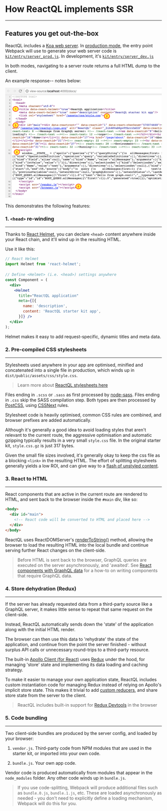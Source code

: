 # How ReactQL implements SSR

---
## Features you get out-the-box

ReactQL includes a [Koa web server](http://koajs.com/). In [production mode](/running/production.md), the entry point Webpack will use to generate your web server code is [`kit/entry/server_prod.js`](https://github.com/reactql/kit/blob/master/kit/entry/server_prod.js). In development, it's [`kit/entry/server_dev.js`](https://github.com/reactql/kit/blob/master/kit/entry/server_dev.js)

In both modes, navigating to a server route returns a full HTML dump to the client.

An example response-- notes below:

![SSR, with features](img/features.png)

This demonstrates the following features:

### 1. `<head>` re-winding

---
Thanks to [React Helmet](https://github.com/nfl/react-helmet), you can declare `<head>` content anywhere inside your React chain, and it'll wind up in the resulting HTML.

Use it like this:

```jsx
// React Helmet
import Helmet from 'react-helmet';

// Define <Helmet> (i.e. <head>) settings anywhere
const Component = (
  <div>
    <Helmet
      title="ReactQL application"
      meta={[{
        name: 'description',
        content: 'ReactQL starter kit app',
      }]} />
  </div>
);
```

Helmet makes it easy to add request-specific, dynamic titles and meta data.

### 2. Pre-compiled CSS stylesheets

---
Stylesheets used anywhere in your app are optimised, minified and concatenated into a single file in production, which winds up in `dist/public/assets/css/style.css`.

> Learn more about [ReactQL stylesheets here](/stylesheets/README.md)

Files ending in `.scss` or `.sass` as first processed by [node-sass](https://github.com/sass/node-sass). Files ending in `.css` skip the SASS compilation step. Both types are then processed by [PostCSS](http://postcss.org/), using [CSSNext](http://cssnext.io/) rules.

Stylesheet code is heavily optimised, common CSS rules are combined, and browser prefixes are added automatically.

Although it's generally a good idea to avoid loading styles that aren't relevant to the current route, the aggressive optimisation and automatic gzipping typically results in a very small `style.css` file. In the original starter kit, `style.css.gz` is just 317 bytes.

Given the small file sizes involved, it's generally okay to keep the css file as a blocking `<link>` in the resulting HTML. The effort of splitting stylesheets generally yields a low ROI, and can give way to a [flash of unstyled content](https://en.wikipedia.org/wiki/Flash_of_unstyled_content).

### 3. React to HTML

---
React components that are active in the current route are rendered to HTML, and sent back to the browser inside the `#main` div, like so:

```html
<body>
  <div id="main">
    <!-- React code will be converted to HTML and placed here -->
  </div>
</body>
```

ReactQL uses ReactDOMServer's [renderToString()](https://facebook.github.io/react/docs/react-dom-server.html#rendertostring) method, allowing the browser to load the resulting HTML into the local bundle and continue serving further React changes on the client-side.

> Before HTML is sent back to the browser, GraphQL queries are executed on the server asynchronously, and 'awaited'. See [React components with GraphQL data](/writing_code/graphql.md) for a how-to on writing components that require GraphQL data.

### 4. Store dehydration (Redux)

---
If the server has already requested data from a third-party source like a GraphQL server, it makes little sense to repeat that same request on the client-side.

Instead, ReactQL automatically sends down the 'state' of the application along with the initial HTML render.

The browser can then use this data to 'rehydrate' the state of the application, and continue from the point the server finished - without surplus API calls or unnecessary round-trips to a third-party resource.

The built-in [Apollo Client (for React)](http://dev.apollodata.com/react/) uses [Redux](http://redux.js.org/) under the hood, for managing 'store' state and implementing its data loading and caching strategy.

To make it easier to manage your own application state, ReactQL includes custom instantiation code for managing Redux instead of relying on Apollo's implicit store state. This makes it trivial to add [custom reducers](http://redux.js.org/docs/basics/Reducers.html), and share store state from the server to the client.

> ReactQL includes built-in support for [Redux Devtools](/state/devtools.md) in the browser

### 5. Code bundling

---
Two client-side bundles are produced by the server config, and loaded by your browser:

1. `vendor.js`. Third-party code from NPM modules that are used in the starter kit, or imported into your own code.

2. `bundle.js`. Your own app code.

Vendor code is produced automatically from modules that appear in the `node_modules` folder. Any other code winds up in `bundle.js`.

> If you use code-splitting, Webpack will produce additional files such as `bundle.0.js`, `bundle.1.js`, etc. These are loaded asynchronously as needed - you don't need to explicitly define a loading mechanism, Webpack will do this for you.
